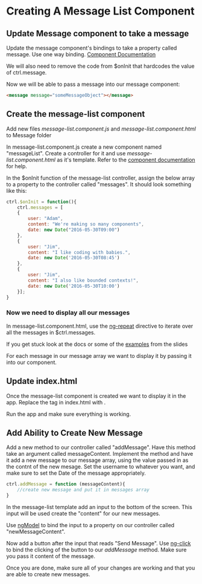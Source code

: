 # Creating A Message List Component

## Update Message component to take a message

Update the message component's bindings to take a property called message. Use one way binding. [Component Documentation](https://docs.angularjs.org/guide/component)

We will also need to remove the code from $onInit that hardcodes the value of ctrl.message.

Now we will be able to pass a message into our message component:

```html
<message message="someMessageObject"></message>
```

## Create the message-list component

Add new files *message-list.component.js* and *message-list.component.html* to Message folder

In message-list.component.js create a new component named "messageList". Create a controller for it and use *message-list.component.html* as it's template. Refer to the [component documentation](https://docs.angularjs.org/guide/component) for help.

In the $onInit function of the message-list controller, assign the below array to a property to the controller called "messages". It should look something like this:

```javascript
ctrl.$onInit = function(){
    ctrl.messages = [
    {
        user: "Adam",
        content: "We're making so many components",
        date: new Date("2016-05-30T09:00")
    },
    {
        user: "Jim",
        content: "I like coding with babies.",
        date: new Date('2016-05-30T08:45')
    },
    {
        user: "Jim",
        content: "I also like bounded contexts!",
        date: new Date('2016-05-30T10:00')
    }];
}
```

### Now we need to display all our messages

In message-list.component.html, use the [ng-repeat](https://docs.angularjs.org/api/ng/directive/ngRepeat) directive to iterate over all the messages in $ctrl.messages.

If you get stuck look at the docs or some of the [examples](http://plnkr.co/edit/XZXVBQJutHkTliWM0Vu9?p=preview) from the slides

For each message in our message array we want to display it by passing it into our <message></message> component.

## Update index.html

Once the message-list component is created we want to display it in the app. Replace the <message></message> tag in index.html with <message-list></message-list>.

Run the app and make sure everything is working.

## Add Ability to Create New Message

Add a new method to our controller called "addMessage". Have this method take an argument called messageContent. Implement the method and have it add a new message to our message array, using the value passed in as the contnt of the new mesage. Set the username to whatever you want, and make sure to set the Date of the message appropriately.

```javascript
ctrl.addMessage = function (messageContent){
    //create new message and put it in messages array
}
```

In the message-list template add an input to the bottom of the screen. This input will be used create the "content" for our new messages. 

Use [ngModel](https://docs.angularjs.org/api/ng/directive/ngModel) to bind the input to a property on our controller called "newMessageContent".

Now add a button after the input that reads "Send Message". Use [ng-click](https://docs.angularjs.org/api/ng/directive/ngClick) to bind the clicking of the button to our *addMessage* method. Make sure you pass it content of the message.

Once you are done, make sure all of your changes are working and that you are able to create new messages.
